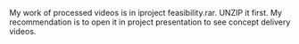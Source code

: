 My work of processed videos is in iproject feasibility.rar. UNZIP it first. My recommendation is to open it in project presentation to see concept delivery videos.
